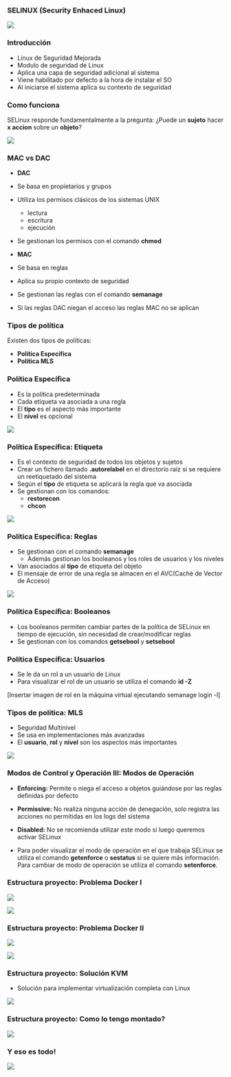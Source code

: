 ### SELINUX (Security Enhaced Linux)

![](../aux/presentacion/selinuxxx.jpg)

### Introducción

- Linux de Seguridad Mejorada
- Modulo de seguridad de Linux
- Aplica una capa de seguridad adicional al sistema
- Viene habilitado por defecto a la hora de instalar el SO
- Al iniciarse el sistema aplica su contexto de seguridad

### Como funciona

SELinux responde fundamentalmente a la pregunta: ¿Puede un **sujeto** hacer **x accion** sobre un **objeto**?

![](../aux/presentacion/esquema_selinuxx.png)

### MAC vs DAC

- **DAC**
 - Se basa en propietarios y grupos
 - Utiliza los permisos clásicos de los sistemas UNIX
   - lectura
   - escritura
   -  ejecución
 - Se gestionan los permisos con el comando **chmod**

- **MAC**
 - Se basa en reglas
 - Aplica su propio contexto de seguridad
 - Se gestionan las reglas con el comando **semanage**
 - Si las reglas DAC niegan el acceso las reglas MAC no se aplican

### Tipos de política

Existen dos tipos de políticas:
- **Política Específica**
- **Política MLS**

### Política Específica

- Es la política predeterminada
- Cada etiqueta va asociada a una regla
- El **tipo** es el aspecto más importante
- El **nivel** es opcional


![](../aux/presentacion/selinux_etiqueta.png)

### Política Específica: Etiqueta

- Es el contexto de seguridad de todos los objetos y sujetos
- Crear un fichero llamado **.autorelabel** en el directorio raíz si se requiere un reetiquetado del sistema
- Según el **tipo** de etiqueta se aplicará la regla que va asociada
- Se gestionan con los comandos:
  - **restorecon**
  - **chcon**


![](../aux/presentacion/etiqueta.png)

### Política Específica: Reglas

- Se gestionan con el comando **semanage**
  -  Además gestionan los booleanos y los roles de usuarios y los niveles
- Van asociados al **tipo** de etiqueta del objeto
- El mensaje de error de una regla se almacen en el AVC(Caché de Vector de Acceso)

![](../aux/presentacion/politica.png)

### Política Específica: Booleanos

- Los booleanos permiten cambiar partes de la política de SELinux en tiempo de ejecución, sin necesidad de crear/modificar reglas
- Se gestionan con los comandos **getsebool** y **setsebool**

### Política Específica: Usuarios

- Se le da un rol a un usuario de Linux
- Para visualizar el rol de un usuario se utiliza el comando **id -Z**

[Insertar imagen de rol en la máquina virtual ejecutando semanage login -l]



### Tipos de política: MLS

- Seguridad Multinivel
- Se usa en implementaciones más avanzadas
- El **usuario**, **rol** y **nivel** son los aspectos más importantes

![](../aux/presentacion/mls.jpg)


### Modos de Control y Operación III: Modos de Operación

- **Enforcing:** Permite o niega el acceso a objetos guiándose por las reglas definidas por defecto
- **Permissive:** No realiza ninguna acción de denegación, solo registra las acciones no permitidas en los logs del sistema

- **Disabled:** No se recomienda utilizar este modo si luego queremos activar SELinux

- Para poder visualizar el modo de operación en el que trabaja SELinux se utiliza el comando **getenforce** o **sestatus** si se quiere más información. Para cambiar de modo de operación se utiliza el comando **setenforce**.


### Estructura proyecto: Problema Docker I

![](../aux/presentacion/eenforcing_disabled.png)

![](../aux/presentacion/eerrores.png)

### Estructura proyecto: Problema Docker II

![](../aux/presentacion/docker_service.png)

![](../aux/presentacion/docker_info.png)

### Estructura proyecto: Solución KVM

- Solución para implementar virtualización completa con Linux

![](../aux/presentacion/KVM-logo.jpg)

### Estructura proyecto: Como lo tengo montado?

![](../aux/presentacion/esquema.png)

### Y eso es todo!

![](../aux/presentacion/preguntas.jpg)
